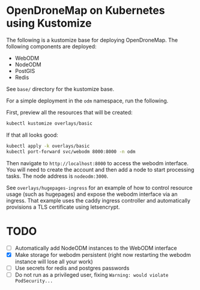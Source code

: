 # OpenDroneMap on Kubernetes using Kustomize

The following is a kustomize base for deploying OpenDroneMap. The following components are deployed:

- WebODM
- NodeODM
- PostGIS
- Redis

See `base/` directory for the kustomize base.

For a simple deployment in the `odm` namespace, run the following.

First, preview all the resources that will be created:

```bash
kubectl kustomize overlays/basic
```

If that all looks good: 

```bash
kubectl apply -k overlays/basic
kubectl port-forward svc/webodm 8000:8000 -n odm
```

Then navigate to `http://localhost:8000` to access the webodm interface. You will need to create the account and then add a node to start processing tasks. The node address is `nodeodm:3000`.

See `overlays/hugepages-ingress` for an example of how to control resource usage (such as hugepages) and expose the webodm interface via an ingress. That example uses the caddy ingress controller and automatically provisions a TLS certificate using letsencrypt.


# TODO
- [ ] Automatically add NodeODM instances to the WebODM interface
- [X] Make storage for webodm persistent (right now restarting the webodm instance will lose all your work)
- [ ] Use secrets for redis and postgres passwords
- [ ] Do not run as a privileged user, fixing `Warning: would violate PodSecurity...`
